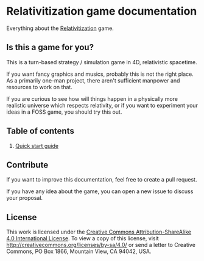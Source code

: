 # Relativitization game documentation
Everything about the [Relativitization](https://github.com/Adriankhl/relativitization) game.

## Is this a game for you?
This is a turn-based strategy / simulation game in 4D, relativistic spacetime.

If you want fancy graphics and musics, probably this is not the right place.
As a primarily one-man project, there aren't sufficient manpower and resources to work on that.

If you are curious to see how will things happen in a physically more realistic 
universe which respects relativity, or if you want to experiment your ideas in a FOSS game,
you should try this out.

## Table of contents
1. [Quick start guide](guide/quick-start-guide.md)

## Contribute
If you want to improve this documentation, feel free to create a pull request.

If you have any idea about the game, you can open a new issue to discuss your proposal.

## License
This work is licensed under the [Creative Commons Attribution-ShareAlike 4.0 International License](./LICENSE).
To view a copy of this license, visit http://creativecommons.org/licenses/by-sa/4.0/ or send a letter to Creative 
Commons, PO Box 1866, Mountain View, CA 94042, USA.